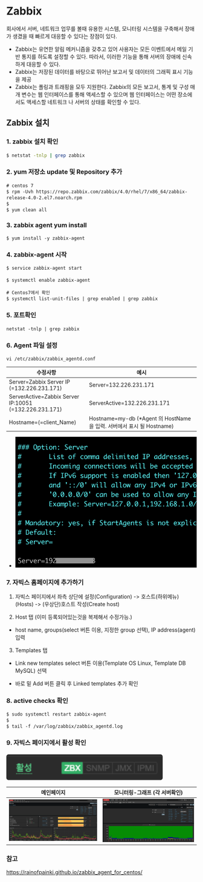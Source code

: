 # Zabbix

회사에서 서버, 네트워크 업무를 볼때 유용한 시스템, 모니터링 시스템을 구축해서 장애가 생겼을 때 빠르게 대응할 수 있다는 장점이 있다.
- Zabbix는 유연한 알림 메커니즘을 갖추고 있어 사용자는 모든 이벤트에서 메일 기반 통지를 하도록 설정할 수 있다. 따라서, 이러한 기능을 통해 서버의 장애에 신속하게 대응할 수 있다.
- Zabbix는 저장된 데이터를 바탕으로 뛰어난 보고서 및 데이터의 그래픽 표시 기능을 제공
- Zabbix는 폴링과 트래핑을 모두 지원한다. Zabbix의 모든 보고서, 통계 및 구성 매개 변수는 웹 인터페이스를 통해 액세스할 수 있으며 웹 인터페이스는 어떤 장소에서도 액세스할 네트워크 나 서버의 상태를 확인할 수 있다.

## Zabbix 설치
### 1. zabbix 설치 확인
~~~sh
$ netstat -tnlp | grep zabbix
~~~

### 2. yum 저장소 update 및 Repository 추가

~~~
# centos 7
$ rpm -Uvh https://repo.zabbix.com/zabbix/4.0/rhel/7/x86_64/zabbix-release-4.0-2.el7.noarch.rpm
$
$ yum clean all
~~~


### 3. zabbix agent yum install
~~~
$ yum install -y zabbix-agent
~~~

### 4. zabbix-agent 시작
~~~
$ service zabbix-agent start

$ systemctl enable zabbix-agent

# Centos7에서 확인
$ systemctl list-unit-files | grep enabled | grep zabbix
~~~

### 5. 포트확인
~~~
netstat -tnlp | grep zabbix
~~~

### 6. Agent 파일 설정
~~~
vi /etc/zabbix/zabbix_agentd.conf
~~~
| 수정사항      |  예시         |
| ---------- | ------------- 
|Server=Zabbix Server IP (=132.226.231.171) |  Server=132.226.231.171| 
| ServerActive=Zabbix Server IP:10051 (=132.226.231.171) | ServerActive=132.226.231.171
| Hostname=(=client_Name) | Hostname=my-db (*Agent 의 HostName 을 입력. 서버에서 표시 될 Hostname)

* ![](./img/zabbix.png)

### 7. 자빅스 홈페이지에 추가하기
1.  자빅스 페이지에서 좌측 상단에 설정(Configuration) -> 호스트(하위메뉴)(Hosts) -> (우상단)호스트 작성(Create host)

2. Host 탭 (이미 등록되어있는것을 복제해서 수정가능.)
- host name, groups(select 버튼 이용, 지정한 group 선택), IP address(agent) 입력
3. Templates 탭
- Link new templates select 버튼 이용(Template OS Linux, Template DB MySQL) 선택

- 바로 밑 Add 버튼 클릭 후 Linked templates 추가 확인

### 8. active checks 확인
~~~
$ sudo systemctl restart zabbix-agent
$
$ tail -f /var/log/zabbix/zabbix_agentd.log
~~~

### 9. 자빅스 페이지에서 활성 확인
![](./img/active.png)


| 메인페이지      |  모니터링-그래프 (각 서버확인) |
| ---------- | ------------- 
|![](./img/main.png) | ![](./img/sub.png)| 


### 참고
 https://rainofpainki.github.io/zabbix_agent_for_centos/